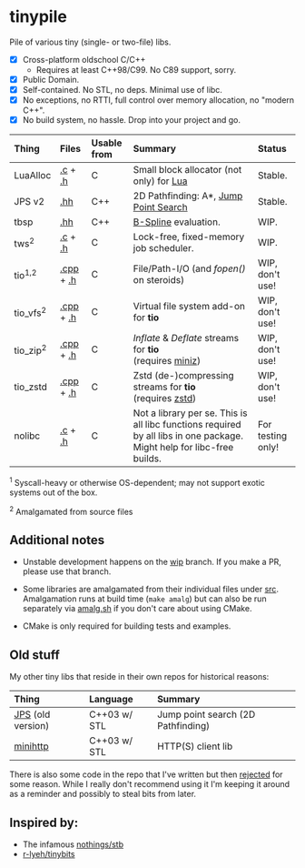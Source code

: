 # tinypile

Pile of various tiny (single- or two-file) libs.

- [x] Cross-platform oldschool C/C++ 
    - Requires at least C++98/C99. No C89 support, sorry.
- [x] Public Domain.
- [X] Self-contained. No STL, no deps. Minimal use of libc.
- [x] No exceptions, no RTTI, full control over memory allocation, no "modern C++".
- [x] No build system, no hassle. Drop into your project and go.

|Thing|Files|Usable from|Summary|Status
|:------|:-------|:-----|:-----|:-----|
|LuaAlloc|[.c](luaalloc.c) + [.h](luaalloc.h)|C |Small block allocator (not only) for [Lua](http://lua.org/)| Stable.
|JPS v2|[.hh](jps.hh)|C++|2D Pathfinding: A*, [Jump Point Search](http://en.wikipedia.org/wiki/Jump_point_search)| Stable.
|tbsp|[.hh](tbsp.hh)|C++|[B-Spline](https://en.wikipedia.org/wiki/B-spline) evaluation. | WIP.
|tws<sup>2</sup>|[.c](tws.c) + [.h](tws.h)|C|Lock-free, fixed-memory job scheduler. | WIP.
|tio<sup>1,2</sup>|[.cpp](tio.cpp) + [.h](tio.h)|C|File/Path-I/O (and *fopen()* on steroids)|WIP, don't use!
|tio_vfs<sup>2</sup>|[.cpp](tio_vfs.cpp) + [.h](tio_vfs.h)|C|Virtual file system add-on for **tio**|WIP, don't use!
|tio_zip<sup>2</sup>|[.cpp](tio_zip.cpp) + [.h](tio_zip.h)|C|*Inflate* & *Deflate* streams for **tio**<br />(requires [miniz](https://github.com/richgel999/miniz))|WIP, don't use!
|tio_zstd|[.cpp](tio_zstd.cpp) + [.h](tio_zstd.h)|C|Zstd (de-)compressing streams for **tio**<br />(requires [zstd](https://github.com/facebook/zstd))|WIP, don't use!
|nolibc|[.c](src/nolibc.c) + [.h](nolibc.h)|C|Not a library per se. This is all libc functions required by all libs in one package. Might help for libc-free builds.|For testing only!

<sup>1</sup> Syscall-heavy or otherwise OS-dependent; may not support exotic systems out of the box.

<sup>2</sup> Amalgamated from source files


## Additional notes

- Unstable development happens on the [wip](https://github.com/fgenesis/tinypile/tree/wip) branch.
If you make a PR, please use that branch.

- Some libraries are amalgamated from their individual files under [src](https://github.com/fgenesis/tinypile/tree/wip/src).
Amalgamation runs at build time (`make amalg`) but can also be run separately via [amalg.sh](https://github.com/fgenesis/tinypile/blob/wip/amalg.sh) if you don't care about using CMake.

- CMake is only required for building tests and examples.


## Old stuff

My other tiny libs that reside in their own repos for historical reasons:


|Thing|Language|Summary|
|:------|:-------|:-----|
|[JPS](https://github.com/fgenesis/jps) (old version)|C++03 w/ STL|Jump point search (2D Pathfinding)|
|[minihttp](https://github.com/fgenesis/minihttp)|C++03 w/ STL|HTTP(S) client lib|

There is also some code in the repo that I've written but then [rejected](https://github.com/fgenesis/tinypile/tree/wip/reject) for some reason.
While I really don't recommend using it I'm keeping it around as a reminder and possibly to steal bits from later.




## Inspired by:

- The infamous [nothings/stb](https://github.com/nothings/stb/)
- [r-lyeh/tinybits](https://github.com/r-lyeh/tinybits)
